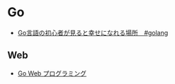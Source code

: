# Go

- [Go言語の初心者が見ると幸せになれる場所　#golang](http://qiita.com/tenntenn/items/0e33a4959250d1a55045)

## Web

- [Go Web プログラミング](https://astaxie.gitbooks.io/build-web-application-with-golang/content/ja/index.html)

